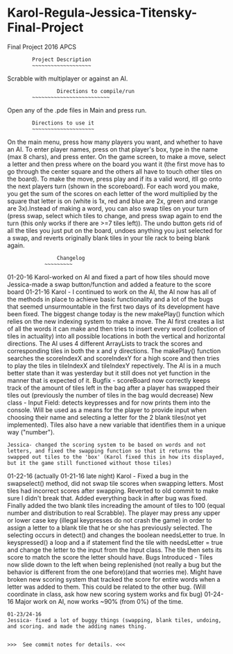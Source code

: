 # Karol-Regula-Jessica-Titensky-Final-Project
Final Project 2016 APCS


			Project Description
			~~~~~~~~~~~~~~~~~~~
Scrabble with multiplayer or against an AI.


      		     	Directions to compile/run
			~~~~~~~~~~~~~~~~~~~~~~~~~
Open any of the .pde files in Main and press run.

     	    	     	
			Directions to use it
			~~~~~~~~~~~~~~~~~~~~
On the main menu, press how many players you want, and whether to have an AI. To enter player names, press on that player's box, type in the name (max 8 chars), and press enter. On the game screen, to make a move, select a letter and then press where on the board you want it (the first move has to go through the center square and the others all have to touch other tiles on the board). To make the move, press play and if its a valid word, itll go onto the next players turn (shown in the scoreboard). For each word you make, you get the sum of the scores on each letter of the word multiplied by the square that letter is on (white is 1x, red and blue are 2x, green and orange are 3x).Instead of making a word, you can also swap tiles on your turn (press swap, select which tiles to change, and press swap again to end the turn (this only works if there are >=7 tiles left)). The undo button gets rid of all the tiles you just put on the board, undoes anything you just selected for a swap, and reverts originally blank tiles in your tile rack to being blank again. 


			     	Changelog
 				~~~~~~~~~
  01-20-16
  	Karol-worked on AI and fixed a part of how tiles should move
 	Jessica-made a swap button/function and added a feature to the score board
 01-21-16
 	Karol - I continued to work on the AI, the AI now has all of the methods in place to achieve basic functionality and a lot of the bugs that seemed unsurmountable in the first two days of its development have been fixed. The biggest change today is the new makePlay() function which relies on the new indexing system to make a move. The AI first creates a list of all the words it can make and then tries to insert every word (collection of tiles in actuality) into all possible locations in both the vertical and horizontal directions. The AI uses 4 different ArrayLists to track the scores and corresponding tiles in both the x and y directions. The makePlay() function searches the scoreIndexX and scoreIndexY for a high score and then tries to play the tiles in tileIndexX and tileIndexY repectively. The AI is in a much better state than it was yesterday but it still does not yet function in the manner that is expected of it.
 	Bugfix - scoreBoard now correctly keeps track of the amount of tiles left in the bag after a player has swapped their tiles out (previously the number of tiles in the bag would decrease)
 	New class - Input Field: detects keypresses and for now prints them into the console. Will be used as a means for the player to provide input when choosing their name and selecting a letter for the 2 blank tiles(not yet implemented).
 	Tiles also have a new variable that identifies them in a unique way ("number").


 	Jessica- changed the scoring system to be based on words and not letters, and fixed the swapping function so that it returns the swapped out tiles to the 'box' (Karol fixed this in how its displayed, but it the game still functioned without those tiles)
 01-22-16 (actually 01-21-16 late night)
 	Karol - Fixed a bug in the swapselect() method, did not swap tile scores when swapping letters. Most tiles had incorrect scores after swapping. Reverted to old commit to make sure I didn't break that. Added everything back in after bug was fixed.
 	Finally added the two blank tiles increading the amount of tiles to 100 (equal number and distribution to real Scrabble). The player may press any upper or lower case key (illegal keypresses do not crash the game) in order to assign a letter to a blank tile that he or she has previously selected. The selecting occurs in detect() and changes the boolean needsLetter to true. In keyspressed() a loop and a if statement find the tile with needsLetter = true and change the letter to the input from the Input class. The tile then sets its score to match the score the letter should have.
 	Bugs Introduced - Tiles now slide down to the left when being replenished (not really a bug but the behavior is different from the one before)(and that worries me).
	Might have broken new scoring system that tracked the score for entire words when a letter was added to them. This could be related to the other bug. (Will coordinate in class, ask how new scoring system works and fix bug) 
	01-24-16
	Major work on AI, now works ~90% (from 0%) of the time. 

	01-23/24-16
	Jessica- fixed a lot of buggy things (swapping, blank tiles, undoing, and scoring. and made the adding names thing.
	

	>>>  See commit notes for details. <<<
 	
